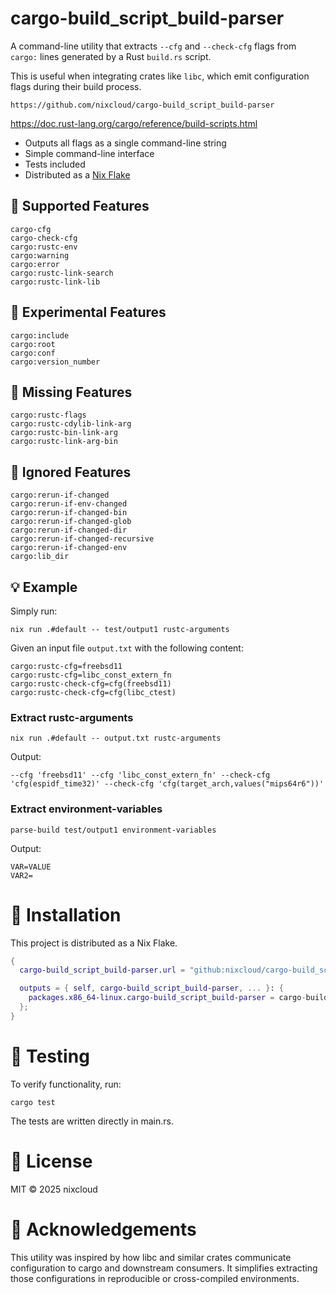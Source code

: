 # cargo-build_script_build-parser

A command-line utility that extracts `--cfg` and `--check-cfg` flags from `cargo:` lines generated by a Rust `build.rs` script.

This is useful when integrating crates like `libc`, which emit configuration flags during their build process. 

    https://github.com/nixcloud/cargo-build_script_build-parser

<https://doc.rust-lang.org/cargo/reference/build-scripts.html>

- Outputs all flags as a single command-line string
- Simple command-line interface
- Tests included
- Distributed as a [Nix Flake](#flake-usage)

## 🔧 Supported Features

    cargo-cfg
    cargo-check-cfg
    cargo:rustc-env
    cargo:warning
    cargo:error
    cargo:rustc-link-search
    cargo:rustc-link-lib

## 🔧 Experimental Features

    cargo:include
    cargo:root
    cargo:conf
    cargo:version_number

## 🔧 Missing Features

    cargo:rustc-flags
    cargo:rustc-cdylib-link-arg
    cargo:rustc-bin-link-arg
    cargo:rustc-link-arg-bin

## 🔧 Ignored Features

    cargo:rerun-if-changed
    cargo:rerun-if-env-changed
    cargo:rerun-if-changed-bin
    cargo:rerun-if-changed-glob
    cargo:rerun-if-changed-dir
    cargo:rerun-if-changed-recursive
    cargo:rerun-if-changed-env
    cargo:lib_dir

## 💡 Example

Simply run:

    nix run .#default -- test/output1 rustc-arguments

Given an input file `output.txt` with the following content:

    cargo:rustc-cfg=freebsd11
    cargo:rustc-cfg=libc_const_extern_fn
    cargo:rustc-check-cfg=cfg(freebsd11)
    cargo:rustc-check-cfg=cfg(libc_ctest)

### Extract rustc-arguments

    nix run .#default -- output.txt rustc-arguments

Output:

    --cfg 'freebsd11' --cfg 'libc_const_extern_fn' --check-cfg 'cfg(espidf_time32)' --check-cfg 'cfg(target_arch,values("mips64r6"))'

### Extract environment-variables

    parse-build test/output1 environment-variables

Output:

    VAR=VALUE
    VAR2=

# 🚀 Installation

This project is distributed as a Nix Flake.

```nix
{
  cargo-build_script_build-parser.url = "github:nixcloud/cargo-build_script_build-parser";

  outputs = { self, cargo-build_script_build-parser, ... }: {
    packages.x86_64-linux.cargo-build_script_build-parser = cargo-build_script_build-parser.packages.x86_64-linux.default;
  };
}
```

# 🧪 Testing

To verify functionality, run:

    cargo test

The tests are written directly in main.rs.

# 📄 License

MIT © 2025 nixcloud

# 🙏 Acknowledgements

This utility was inspired by how libc and similar crates communicate configuration to cargo and downstream consumers. It simplifies extracting those configurations in reproducible or cross-compiled environments.
